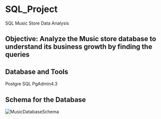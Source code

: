 # SQL_Project
SQL Music Store Data Analysis 
## Objective: Analyze the Music store database to understand its business growth by finding the queries 

## Database and Tools
Postgre SQL
PgAdmin4.3
## Schema for the Database 

![MusicDatabaseSchema](https://github.com/user-attachments/assets/b05f4036-3859-493a-9c80-e1550599b93b)

